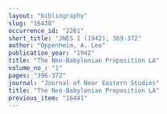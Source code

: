 ```yaml
---
layout: "bibliography"
slug: "16438"
occurrence_id: "2261"
short_title: "JNES 1 (1942), 369-372"
author: "Oppenheim, A. Leo"
publication_year: "1942"
title: "The Neo-Babylonian Preposition LA"
volume_no_: "1"
pages: "396-372"
journal: "Journal of Near Eastern Studies"
title: "The Neo-Babylonian Preposition LA"
previous_item: "16441"
---
```

